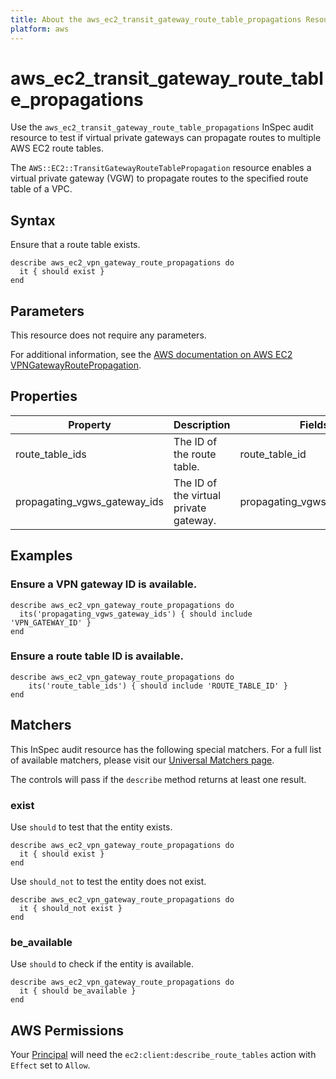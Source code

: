 ```yaml
---
title: About the aws_ec2_transit_gateway_route_table_propagations Resource
platform: aws
---
```


# aws\_ec2\_transit_gateway_route\_table\_propagations

Use the `aws_ec2_transit_gateway_route_table_propagations` InSpec audit resource to test if virtual private gateways can propagate routes to multiple AWS EC2 route tables.

The `AWS::EC2::TransitGatewayRouteTablePropagation` resource enables a virtual private gateway (VGW) to propagate routes to the specified route table of a VPC.

## Syntax

Ensure that a route table exists.

    describe aws_ec2_vpn_gateway_route_propagations do
      it { should exist }
    end

## Parameters

This resource does not require any parameters.

For additional information, see the [AWS documentation on AWS EC2 VPNGatewayRoutePropagation](https://docs.aws.amazon.com/AWSCloudFormation/latest/UserGuide/aws-resource-ec2-vpn-gatewayrouteprop.html).

## Properties

| Property | Description | Fields |
| --- | --- | --- |
| route_table_ids | The ID of the route table. | route_table_id |
| propagating_vgws_gateway_ids | The ID of the virtual private gateway. | propagating_vgws_gateway_ids |

## Examples

### Ensure a VPN gateway ID is available.

    describe aws_ec2_vpn_gateway_route_propagations do
      its('propagating_vgws_gateway_ids') { should include 'VPN_GATEWAY_ID' }
    end

### Ensure a route table ID is available.

    describe aws_ec2_vpn_gateway_route_propagations do
        its('route_table_ids') { should include 'ROUTE_TABLE_ID' }
    end

## Matchers

This InSpec audit resource has the following special matchers. For a full list of available matchers, please visit our [Universal Matchers page](https://www.inspec.io/docs/reference/matchers/).

The controls will pass if the `describe` method returns at least one result.

### exist

Use `should` to test that the entity exists.

    describe aws_ec2_vpn_gateway_route_propagations do
      it { should exist }
    end

Use `should_not` to test the entity does not exist.

    describe aws_ec2_vpn_gateway_route_propagations do
      it { should_not exist }
    end

### be_available

Use `should` to check if the entity is available.

    describe aws_ec2_vpn_gateway_route_propagations do
      it { should be_available }
    end

## AWS Permissions

Your [Principal](https://docs.aws.amazon.com/IAM/latest/UserGuide/intro-structure.html#intro-structure-principal) will need the `ec2:client:describe_route_tables` action with `Effect` set to `Allow`.
